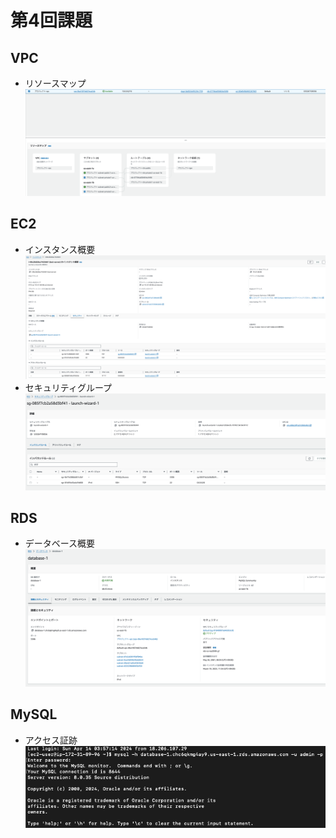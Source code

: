 # 第4回課題

## VPC
- リソースマップ
![エビデンス](images/VPC.png)

## EC2
- インスタンス概要
![エビデンス](images/EC2.png)
- セキュリティグループ
![エビデンス](images/EC2_SecurityGroup.png)

## RDS
- データベース概要
![エビデンス](images/RDS.png)

## MySQL
- アクセス証跡
![エビデンス](images/MySQL.png)
